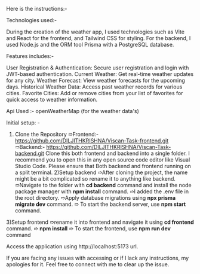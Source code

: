 Here is the instructions:-

Technologies used:-

During the creation of the weather app, I used technologies such as Vite and React for the frontend, and Tailwind CSS for styling. For the backend, 
I used Node.js and the ORM tool Prisma with a PostgreSQL database.

Features includes:-

User Registration & Authentication: Secure user registration and login with JWT-based authentication.
Current Weather: Get real-time weather updates for any city.
Weather Forecast: View weather forecasts for the upcoming days.
Historical Weather Data: Access past weather records for various cities.
Favorite Cities: Add or remove cities from your list of favorites for quick access to weather information.


Api Used :- openWeatherMap (for the weather data's)

Initial setup: -

1) Clone the Repository
   ➱Frontend:- https://github.com/DILJITHKRISHNA/Viscan-Task-frontend.git
   ➱Backend:- https://github.com/DILJITHKRISHNA/Viscan-Task-backend.git
   Clone this both frontend and backend into a single folder. I recommend you to open this in any open source code editor like Visual Studio Code.
   Please ensure that Both backend and frontend running on a split terminal. 
2)Setup backend
  ➱After cloning the project, the name might be a bit complicated so rename it to anything like backend.
  ➱Navigate to the folder with **cd backend** command and install the node package manager with  **npm install** command.
  ➱I added the .env file in the root directory.
  ➱Apply database migrations using **npx prisma migrate dev** command.
  ➱ To start the backend server, use **npm start** command.
  
3)Setup frontend
  ➱rename it into frontend and navigate it using **cd frontend** command.
  ➱ **npm install**
  ➱ To start the frontend, use **npm run dev** command

 Access the application using http://localhost:5173 url.

If you are facing any issues with accessing or if I lack any instructions, my apologies for it. Feel free to connect with me to clear up the issue.
  
  
